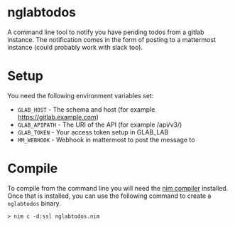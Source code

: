 # nglabtodos

A command line tool to notify you have pending todos from a gitlab instance. The
notification comes in the form of posting to a mattermost instance (could
probably work with slack too).

# Setup

You need the following environment variables set:

* `GLAB_HOST` - The schema and host (for example https://gitlab.example.com)
* `GLAB_APIPATH` - The URI of the API (for example /api/v3/)
* `GLAB_TOKEN` - Your access token setup in GLAB_LAB
* `MM_WEBHOOK` - Webhook in mattermost to post the message to

# Compile

To compile from the command line you will need the [nim
compiler](https://nim-lang.org/install.html) installed. Once that is installed,
you can use the following command to create a `nglabtodos` binary.

    > nim c -d:ssl nglabtodos.nim

